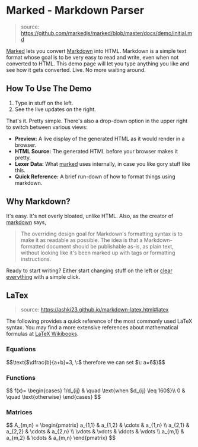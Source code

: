 # Marked - Markdown Parser

> source: https://github.com/markedjs/marked/blob/master/docs/demo/initial.md

[Marked] lets you convert [Markdown] into HTML. Markdown is a simple text format whose goal is to be very easy to read and write, even when not converted to HTML. This demo page will let you type anything you like and see how it gets converted. Live. No more waiting around.

## How To Use The Demo

1. Type in stuff on the left.
2. See the live updates on the right.

That's it. Pretty simple. There's also a drop-down option in the upper right to switch between various views:

- **Preview:** A live display of the generated HTML as it would render in a browser.
- **HTML Source:** The generated HTML before your browser makes it pretty.
- **Lexer Data:** What [marked] uses internally, in case you like gory stuff like this.
- **Quick Reference:** A brief run-down of how to format things using markdown.

## Why Markdown?

It's easy. It's not overly bloated, unlike HTML. Also, as the creator of [markdown] says,

> The overriding design goal for Markdown's
> formatting syntax is to make it as readable
> as possible. The idea is that a
> Markdown-formatted document should be
> publishable as-is, as plain text, without
> looking like it's been marked up with tags
> or formatting instructions.

Ready to start writing? Either start changing stuff on the left or
[clear everything](/demo/?text=) with a simple click.

[marked]: https://github.com/markedjs/marked/
[markdown]: http://daringfireball.net/projects/markdown/

## LaTex

> source: https://ashki23.github.io/markdown-latex.html#latex

The following provides a quick reference of the most commonly used LaTeX syntax. You may find a more extensive references about mathematical formulas at [LaTeX Wikibooks](https://en.wikibooks.org/wiki/LaTeX/Mathematics).

### Equations

<div>$$\text{$\dfrac{b}{a+b}=3, \:$ therefore we can set $\: a=6$}$$</div>

### Functions

<div>$$
f(x)=
\begin{cases}
1/d_{ij} & \quad \text{when $d_{ij} \leq 160$}\\
0 & \quad \text{otherwise}
\end{cases}
$$</div>

### Matrices

<div>$$
A_{m,n} =
\begin{pmatrix}
a_{1,1} & a_{1,2} & \cdots & a_{1,n} \\
a_{2,1} & a_{2,2} & \cdots & a_{2,n} \\
\vdots & \vdots & \ddots & \vdots \\
a_{m,1} & a_{m,2} & \cdots & a_{m,n}
\end{pmatrix}
$$</div>
